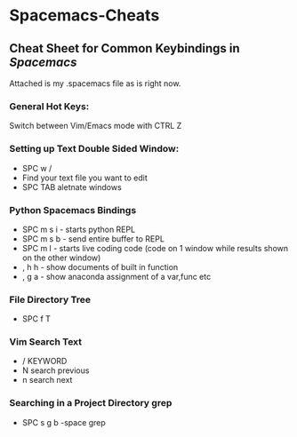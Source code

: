 # Spacemacs-Cheats
## Cheat Sheet for Common Keybindings in *Spacemacs*

Attached is my .spacemacs file as is right now.


### General Hot Keys:

Switch between Vim/Emacs mode with
CTRL Z


### Setting up Text Double Sided Window:
* SPC w /
* Find your text file you want to edit    
* SPC TAB aletnate windows

### Python Spacemacs Bindings
* SPC m s i - starts python REPL
* SPC m s b - send entire buffer to REPL
* SPC m l   - starts live coding code (code on 1 window while results shown on the other window)
* , h h     - show documents of built in function 
* , g a     - show anaconda assignment of a var,func etc

### File Directory Tree
* SPC f T


### Vim Search Text
* / KEYWORD
* N search previous
* n search next

### Searching in a Project Directory grep
* SPC s g b -space grep 






